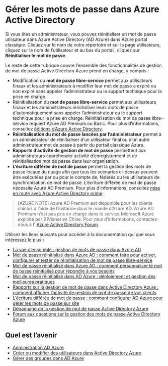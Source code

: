 <properties
    pageTitle="Gérer les mots de passe dans Active Directory de Azure | Microsoft Azure"
    description="La gestion des mots de passe dans Azure Active Directory."
    services="active-directory"
    documentationCenter=""
    authors="curtand"
    manager="femila"
    editor=""/>

<tags
    ms.service="active-directory"
    ms.workload="identity"
    ms.tgt_pltfrm="na"
    ms.devlang="na"
    ms.topic="article"
    ms.date="08/23/2016"
    ms.author="curtand"/>

# <a name="manage-passwords-in-azure-active-directory"></a>Gérer les mots de passe dans Azure Active Directory

Si vous êtes un administrateur, vous pouvez réinitialiser un mot de passe utilisateur dans Azure Active Directory (AD Azure) dans Azure portal classique. Cliquez sur le nom de votre répertoire et sur la page utilisateurs, cliquez sur le nom de l’utilisateur et au bas du portail, cliquez sur **Réinitialiser le mot de passe**.

Le reste de cette rubrique couvre l’ensemble des fonctionnalités de gestion de mot de passe Active Directory Azure prend en charge, y compris :

- Modification du **mot de passe libre-service** permet aux utilisateurs finaux et les administrateurs à modifier leur mot de passe a expiré ou non expiré sans appeler l’administrateur ou le support technique pour la prise en charge.
- Réinitialisation du **mot de passe libre-service** permet aux utilisateurs finaux et les administrateurs réinitialiser leurs mots de passe d’automatiquement sans appeler l’administrateur ou le support technique pour la prise en charge. Réinitialisation du mot de passe libre-service requiert Azure AD Premium ou Basic. Pour plus d’informations, consultez [éditions d’Azure Active Directory](active-directory-editions.md).
- **Réinitialisation du mot de passe lancées par l’administrateur** permet à un administrateur de réinitialiser d’un utilisateur final ou d’un autre administrateur mot de passe à partir du portail classique Azure.
- **Rapports d’activité de gestion de mot de passe** permettent aux administrateurs appréhender activité d’enregistrement et de réinitialisation mot de passe dans leur organisation.
- **L’écriture différée de mot de passe** permet la gestion des mots de passe locaux du nuage afin que tous les scénarios ci-dessus peuvent être exécutées par ou pour le compte de, fédérés ou les utilisateurs de synchronisation de mot de passe. L’écriture différée de mot de passe nécessite Azure AD Premium. Pour plus d’informations, consultez [mise en route avec Azure Active Directory prime](active-directory-get-started-premium.md).

> [AZURE.NOTE]
> Azure AD Premium est disponible pour les clients chinois à l’aide de l’instance dans le monde d’Azure AD. Azure AD Premium n’est pas pris en charge dans le service Microsoft Azure exploité par 21Vianet en Chine. Pour plus d’informations, contactez-nous à l' [Azure Active Directory Forum](https://feedback.azure.com/forums/169401-azure-active-directory/).

Utilisez les liens suivants pour accéder à la documentation qui que vous intéressez le plus :

- [La vue d’ensemble : gestion de mots de passe dans Azure AD](active-directory-passwords-how-it-works.md)
- [Mot de passe réinitialisé dans Azure AD : comment faire pour activer, configurer et tester de réinitialisation de mot de passe libre-service](active-directory-passwords-getting-started.md#enable-users-to-reset-their-azure-ad-passwords)
- [Mot de passe réinitialisé dans Azure AD : comment personnaliser le mot de passe réinitialisé pour répondre à vos besoins](active-directory-passwords-customize.md)
- [Mot de passe réinitialisé dans AD Azure : déploiement et gestion des meilleures pratiques](active-directory-passwords-best-practices.md)
- [Rapports sur la gestion de mot de passe dans Active Directory Azure : comment afficher l’activité de gestion de mot de passe de vos clients](active-directory-passwords-get-insights.md)
- [L’écriture différée de mot de passe : comment configurer AD Azure pour gérer les mots de passe sur site](active-directory-passwords-getting-started.md#enable-users-to-reset-or-change-their-ad-passwords)
- [Dépannage de la gestion de mot de passe Active Directory Azure](active-directory-passwords-troubleshoot.md)
- [Forum aux questions sur la gestion des mots de passe Active Directory Azure](active-directory-passwords-faq.md)


## <a name="whats-next"></a>Quel est l’avenir

- [Administration AD Azure](active-directory-administer.md)
- [Créer ou modifier des utilisateurs dans Active Directory Azure](active-directory-create-users.md)
- [Gérer des groupes dans AD Azure](active-directory-manage-groups.md)
